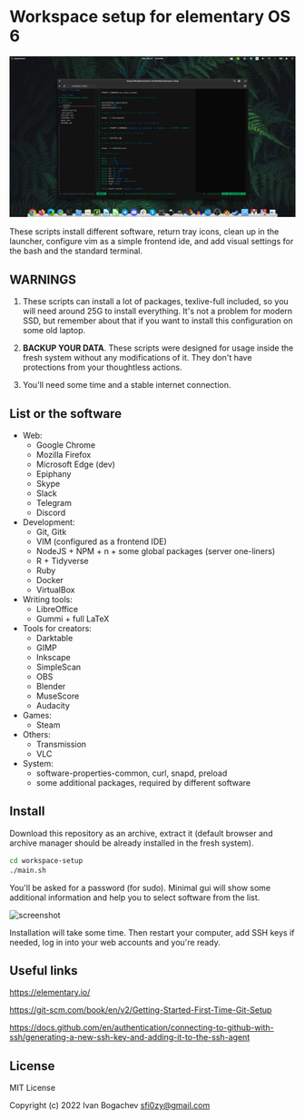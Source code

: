 # Workspace setup for elementary OS 6

![screenshot](./screenshot.jpg)

These scripts install different software, return tray icons, clean up in the launcher, configure vim as a simple frontend ide, and add visual settings for the bash and the standard terminal.

## WARNINGS

1. These scripts can install a lot of packages, texlive-full included, so you will need around 25G to install everything. It's not a problem for modern SSD, but remember about that if you want to install this configuration on some old laptop.

2. **BACKUP YOUR DATA**. These scripts were designed for usage inside the fresh system without any modifications of it. They don't have protections from your thoughtless actions.

3. You'll need some time and a stable internet connection.

## List or the software

- Web:
    - Google Chrome
    - Mozilla Firefox
    - Microsoft Edge (dev)
    - Epiphany
    - Skype
    - Slack
    - Telegram
    - Discord
- Development:
    - Git, Gitk
    - VIM (configured as a frontend IDE)
    - NodeJS + NPM + n + some global packages (server one-liners)
    - R + Tidyverse
    - Ruby
    - Docker
    - VirtualBox
- Writing tools:
    - LibreOffice
    - Gummi + full LaTeX
- Tools for creators:
    - Darktable
    - GIMP
    - Inkscape
    - SimpleScan
    - OBS
    - Blender
    - MuseScore
    - Audacity
- Games:
    - Steam
- Others:
    - Transmission
    - VLC
- System:
    - software-properties-common, curl, snapd, preload
    - some additional packages, required by different software

## Install

Download this repository as an archive, extract it (default browser and archive manager should be already installed in the fresh system).

```sh
cd workspace-setup
./main.sh
```

You'll be asked for a password (for sudo). Minimal gui will show some additional information and help you to select software from the list.

![screenshot](./screenshot-install.jpg)

Installation will take some time. Then restart your computer, add SSH keys if needed, log in into your web accounts and you're ready.

## Useful links

https://elementary.io/

https://git-scm.com/book/en/v2/Getting-Started-First-Time-Git-Setup

https://docs.github.com/en/authentication/connecting-to-github-with-ssh/generating-a-new-ssh-key-and-adding-it-to-the-ssh-agent

## License

MIT License

Copyright (c) 2022 Ivan Bogachev sfi0zy@gmail.com

